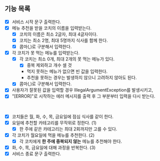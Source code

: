 ## 기능 목록 

- [x] 서비스 시작 문구 출력한다.
- [x] 메뉴 추천을 받을 코치의 이름을 입력받는다.
  - [x] 코치의 이름은 최소 2글자, 최대 4글자이다.
  - [x] 코치는 최소 2명, 최대 5명까지 식사를 함께 한다.
  - [x] 콤마(,)로 구분해서 입력한다.
- [x] 각 코치가 못 먹는 메뉴를 입력받는다.
  - [x] 각 코치는 최소 0개, 최대 2개의 못 먹는 메뉴가 있다. 
    - [x] 중복 제외하고 개수 셀 것 
    - 먹지 못하는 메뉴가 없으면 빈 값을 입력한다.
    - 추천을 못하는 경우는 발생하지 않으니 고려하지 않아도 된다.
  - [x] 콤마(,)로 구분해서 입력한다.
- [x] 사용자가 잘못된 값을 입력할 경우 IllegalArgumentException를 발생시키고,
- [x] "[ERROR]"로 시작하는 에러 메시지를 출력 후 그 부분부터 입력을 다시 받는다.

<br>

- [x] 코치들은 월, 화, 수, 목, 금요일에 점심 식사를 같이 한다.
- [x] 요일에 추천할 카테고리를 무작위로 정한다. (1)
  - [x] 한 주에 같은 카테고리는 최대 2회까지만 고를 수 있다.
- [x] 각 코치가 월요일에 먹을 메뉴를 추천한다. (2)
  - [x] 각 코치에게 **한 주에 중복되지 않는** 메뉴를 추천해야 한다.
- [x] 화, 수, 목, 금요일에 대해 과정을 반복한다. (3)
- [x] 서비스 종료 문구 출력한다. 